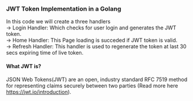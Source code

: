 ### JWT Token Implementation in a Golang

In this code we will create a three handlers <br>
-> Login Handler: Which checks for user login and generates the JWT token. <br>
-> Home Handler: This Page loading is succeded if JWT token is valid. <br>
-> Refresh Handler: This handler is used to regenerate the token at last 30 secs expiring time of live token.


#### What JWT is?

JSON Web Tokens(JWT) are an open, industry standard RFC 7519 method for representing claims securely between two parties (Read more here https://jwt.io/introduction).

